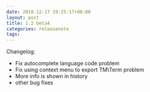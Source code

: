 ```yaml
---
date: 2018-12-17 19:25:17+08:00
layout: post
title: 1.2 beta4
categories: releasenote
tags: 
---
```


Changelog:

* Fix autocomplete language code problem
* Fix using context menu to export TM\Term problem
* More info is shown in history
* other bug fixes
